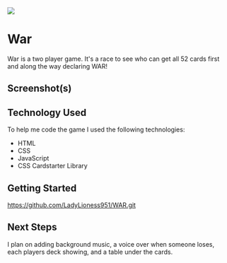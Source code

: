 <img src="https://i.imgur.com/9LxyiVQt.jpg" />

# War  

War is a two player game. It's a race to see who can get all 52 cards first and along the way declaring WAR!

## Screenshot(s)

## Technology Used

To help me code the game I used the following technologies:
* HTML
* CSS
* JavaScript
* CSS Cardstarter Library

## Getting Started

https://github.com/LadyLioness951/WAR.git

## Next Steps

I plan on adding background music, a voice over when someone loses, each players deck showing, and a table under the cards.